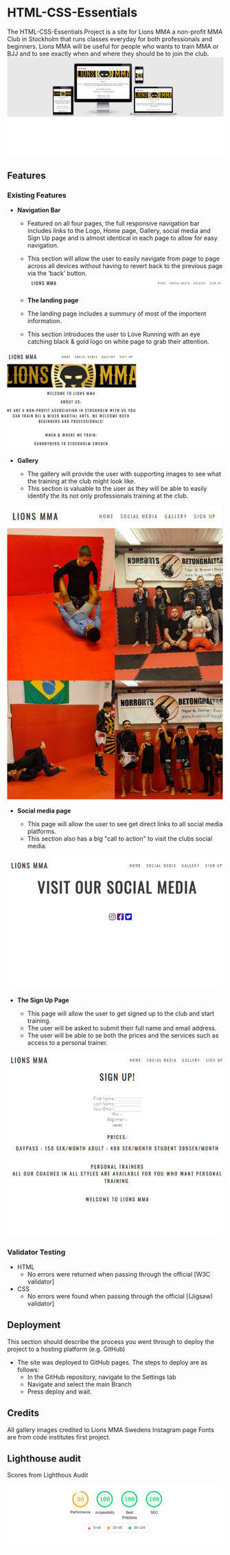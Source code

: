 # HTML-CSS-Essentials
The HTML-CSS-Essentials Project is a site for Lions MMA a non-profit MMA Club in Stockholm that runs classes everyday for both  professionals and beginners.
Lions MMA will be useful for people who wants to train MMA or BJJ and to see exactly when and where they should be to join the club.
![Responsice Mockup](https://github.com/EddibN/HTML-CSS-Essentials/blob/main/assets/images/readme/resposive-design.png) 
## Features 

### Existing Features

- __Navigation Bar__

  - Featured on all four pages, the full responsive navigation bar includes links to the Logo, Home page, Gallery, social media and Sign Up page and is almost identical in each page to allow for easy navigation.
  - This section will allow the user to easily navigate from page to page across all devices without having to revert back to the previous page via the ‘back’ button. 
  ![Nav Bar](https://github.com/EddibN/HTML-CSS-Essentials/blob/main/assets/images/readme/nav-bar.png)

  - __The landing page__

  - The landing page includes a summury of most of the importent information. 
  - This section introduces the user to Love Running with an eye catching black & gold logo on white page to grab their attention.

![Landing Page](https://github.com/EddibN/HTML-CSS-Essentials/blob/main/assets/images/readme/landing-page.png)

- __Gallery__

  - The gallery will provide the user with supporting images to see what the training at the club might look like. 
  - This section is valuable to the user as they will be able to easily identify the its not only professionals training at the club.

![Gallery](https://github.com/EddibN/HTML-CSS-Essentials/blob/main/assets/images/readme/gallery.png)

- __Social media page__

  - This page will allow the user to see get direct links to all social media platforms. 
  - This section also has a big "call to action" to visit the clubs social media. 

![Social Media](https://github.com/EddibN/HTML-CSS-Essentials/blob/main/assets/images/readme/social-media-page.png)

- __The Sign Up Page__

  - This page will allow the user to get signed up to the club and start training. 
  - The user will be asked to submit their full name and email address.
  - The user will be able to se both the prices and the services such as access to a personal trainer.

![Sign Up](https://github.com/EddibN/HTML-CSS-Essentials/blob/main/assets/images/readme/sign-up-page.png)

### Validator Testing 

- HTML
  - No errors were returned when passing through the official [W3C validator]
- CSS
  - No errors were found when passing through the official [(Jigsaw) validator]

## Deployment

This section should describe the process you went through to deploy the project to a hosting platform (e.g. GitHub) 

- The site was deployed to GitHub pages. The steps to deploy are as follows: 
  - In the GitHub repository, navigate to the Settings tab 
  - Navigate and select the main Branch
  - Press deploy and wait.

  
## Credits 

All gallery images credited to Lions MMA Swedens Instagram page
Fonts are from code institutes first project.

## Lighthouse audit

Scores from Lighthous Audit

![Lighthouse audit](https://github.com/EddibN/HTML-CSS-Essentials/blob/main/assets/images/readme/lighthouse.png)